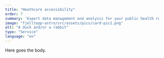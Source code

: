 ```yaml
---
title: "Heathcare accessibility"
order: 7
summary: 'Expert data management and analysis for your public health research project.'
image: "fjelltopp-astro/src/assets/pics/card-pic1.png"
alt: "A duck and/or a rabbit"
type: "Service"
language: "en"
---
```


Here goes the body.